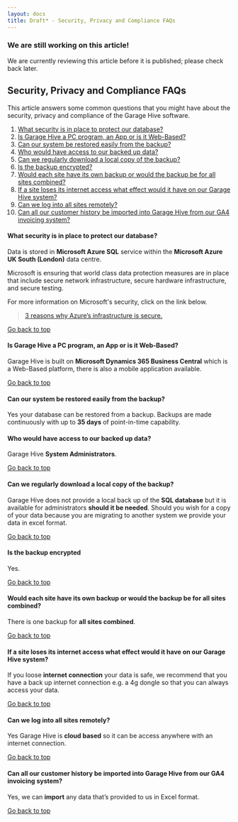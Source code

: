 ```yaml
---
layout: docs
title: Draft* - Security, Privacy and Compliance FAQs
---
```


### We are still working on this article!
We are currently reviewing this article before it is published; please check back later.

<a name="top"></a>

## Security, Privacy and Compliance FAQs
This article answers some common questions that you might have about the security, privacy and compliance of the Garage Hive software.

1. [What security is in place to protect our database&#63;](#what-security-is-in-place-to-protect-our-database)
2. [Is Garage Hive a PC program&#44; an App or is it Web&#45;Based&#63;](#is-garage-hive-a-pc-program-an-app-or-is-it-web-based)
3. [Can our system be restored easily from the backup&#63;](#can-our-system-be-restored-easily-from-the-backup)
4. [Who would have access to our backed up data&#63;](#who-would-have-access-to-our-backed-up-data)
5. [Can we regularly download a local copy of the backup&#63;](#can-we-regularly-download-a-local-copy-of-the-backup)
6. [Is the backup encrypted&#63;](#is-the-backup-encrypted)
7. [Would each site have its own backup or would the backup be for all sites combined&#63;](#would-each-site-have-its-own-backup-or-would-the-backup-be-for-all-sites-combined)
8. [If a site loses its internet access what effect would it have on our Garage Hive system&#63;](#if-a-site-loses-its-internet-access-what-effect-would-it-have-on-our-garage-hive-system)
9. [Can we log into all sites remotely&#63;](#can-we-log-into-all-sites-remotely)
10. [Can all our customer history be imported into Garage Hive from our GA4 invoicing system&#63;](#can-all-our-customer-history-be-imported-into-garage-hive-from-our-ga4-invoicing-system)


#### What security is in place to protect our database?
Data is stored in **Microsoft Azure SQL** service within the **Microsoft Azure UK South (London)** data centre.

Microsoft is ensuring that world class data protection measures are in place that include secure network infrastructure, secure hardware infrastructure, and secure testing.

For more information on Microsoft's security, click on the link below.

> [3 reasons why Azure’s infrastructure is secure.](https://azure.microsoft.com/en-us/blog/3-reasons-why-azure-s-infrastructure-is-secure/)

[Go back to top](#top)

#### Is Garage Hive a PC program, an App or is it Web-Based?
Garage Hive is built on **Microsoft Dynamics 365 Business Central** which is a Web-Based platform, there is also a mobile application available.

[Go back to top](#top)

#### Can our system be restored easily from the backup? 
Yes your database can be restored from a backup. Backups are made continuously with up to **35 days** of point-in-time capability.

#### Who would have access to our backed up data?
Garage Hive **System Administrators**.

[Go back to top](#top)

#### Can we regularly download a local copy of the backup?
Garage Hive does not provide a local back up of the **SQL database** but it is available for administrators **should it be needed**.
Should you wish for a copy of your data because you are migrating to another system we provide your data in excel format.

[Go back to top](#top)

#### Is the backup encrypted
Yes.

[Go back to top](#top)

#### Would each site have its own backup or would the backup be for all sites combined?
There is one backup for **all sites combined**.

[Go back to top](#top)

#### If a site loses its internet access what effect would it have on our Garage Hive system?
If you loose **internet connection** your data is safe, we recommend that you have a back up internet connection e.g. a 4g dongle so that you can always access your data.

[Go back to top](#top)

#### Can we log into all sites remotely?
Yes Garage Hive is **cloud based** so it can be access anywhere with an internet connection.

[Go back to top](#top)

#### Can all our customer history be imported into Garage Hive from our GA4 invoicing system?
Yes, we can **import** any data that’s provided to us in Excel format.


[Go back to top](#top)